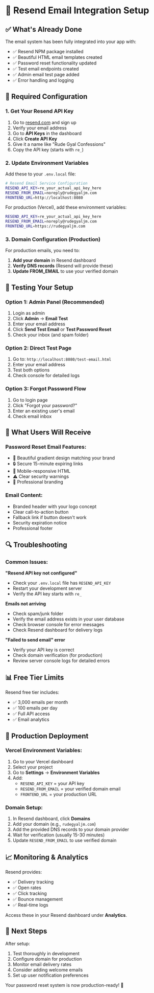 # 📧 Resend Email Integration Setup

## ✅ What's Already Done

The email system has been fully integrated into your app with:

- ✅ Resend NPM package installed
- ✅ Beautiful HTML email templates created
- ✅ Password reset functionality updated
- ✅ Test email endpoints created
- ✅ Admin email test page added
- ✅ Error handling and logging

## 🔧 Required Configuration

### 1. Get Your Resend API Key

1. Go to [resend.com](https://resend.com) and sign up
2. Verify your email address
3. Go to **API Keys** in the dashboard
4. Click **Create API Key**
5. Give it a name like "Rude Gyal Confessions"
6. Copy the API key (starts with `re_`)

### 2. Update Environment Variables

Add these to your `.env.local` file:

```bash
# Resend Email Service Configuration
RESEND_API_KEY=re_your_actual_api_key_here
RESEND_FROM_EMAIL=noreply@rudegyaljm.com
FRONTEND_URL=http://localhost:8080
```

For production (Vercel), add these environment variables:

```bash
RESEND_API_KEY=re_your_actual_api_key_here
RESEND_FROM_EMAIL=noreply@rudegyaljm.com
FRONTEND_URL=https://rudegyaljm.com
```

### 3. Domain Configuration (Production)

For production emails, you need to:

1. **Add your domain** in Resend dashboard
2. **Verify DNS records** (Resend will provide these)
3. **Update FROM_EMAIL** to use your verified domain

## 🧪 Testing Your Setup

### Option 1: Admin Panel (Recommended)

1. Login as admin
2. Click **Admin** → **Email Test**
3. Enter your email address
4. Click **Send Test Email** or **Test Password Reset**
5. Check your inbox (and spam folder)

### Option 2: Direct Test Page

1. Go to: `http://localhost:8080/test-email.html`
2. Enter your email address
3. Test both options
4. Check console for detailed logs

### Option 3: Forgot Password Flow

1. Go to login page
2. Click "Forgot your password?"
3. Enter an existing user's email
4. Check email inbox

## 📧 What Users Will Receive

### Password Reset Email Features:
- 🎨 Beautiful gradient design matching your brand
- 🔒 Secure 15-minute expiring links
- 📱 Mobile-responsive HTML
- ⚠️ Clear security warnings
- 🎯 Professional branding

### Email Content:
- Branded header with your logo concept
- Clear call-to-action button
- Fallback link if button doesn't work
- Security expiration notice
- Professional footer

## 🔍 Troubleshooting

### Common Issues:

**"Resend API key not configured"**
- Check your `.env.local` file has `RESEND_API_KEY`
- Restart your development server
- Verify the API key starts with `re_`

**Emails not arriving**
- Check spam/junk folder
- Verify the email address exists in your user database
- Check browser console for error messages
- Check Resend dashboard for delivery logs

**"Failed to send email" error**
- Verify your API key is correct
- Check domain verification (for production)
- Review server console logs for detailed errors

## 📊 Free Tier Limits

Resend free tier includes:
- ✅ 3,000 emails per month
- ✅ 100 emails per day
- ✅ Full API access
- ✅ Email analytics

## 🚀 Production Deployment

### Vercel Environment Variables:

1. Go to your Vercel dashboard
2. Select your project
3. Go to **Settings** → **Environment Variables**
4. Add:
   - `RESEND_API_KEY` = your API key
   - `RESEND_FROM_EMAIL` = your verified domain email
   - `FRONTEND_URL` = your production URL

### Domain Setup:

1. In Resend dashboard, click **Domains**
2. Add your domain (e.g., `rudegyaljm.com`)
3. Add the provided DNS records to your domain provider
4. Wait for verification (usually 15-30 minutes)
5. Update `RESEND_FROM_EMAIL` to use verified domain

## 📈 Monitoring & Analytics

Resend provides:
- ✅ Delivery tracking
- ✅ Open rates
- ✅ Click tracking
- ✅ Bounce management
- ✅ Real-time logs

Access these in your Resend dashboard under **Analytics**.

## 🎯 Next Steps

After setup:
1. Test thoroughly in development
2. Configure domain for production
3. Monitor email delivery rates
4. Consider adding welcome emails
5. Set up user notification preferences

Your password reset system is now production-ready! 🎉
